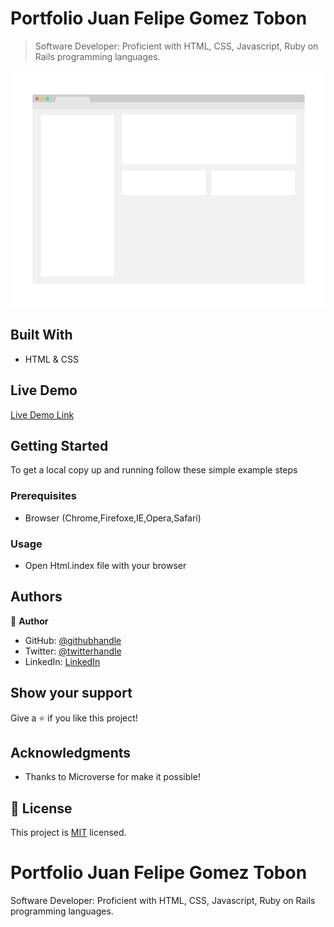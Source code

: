 # Portfolio Juan Felipe Gomez Tobon

> Software Developer: Proficient with HTML, CSS, Javascript, Ruby on Rails programming languages.

![screenshot](./app_screenshot.png)


## Built With

- HTML & CSS

## Live Demo

[Live Demo Link](https://felipeg005.github.io/Portfolio/)


## Getting Started

To get a local copy up and running follow these simple example steps

### Prerequisites

- Browser (Chrome,Firefoxe,IE,Opera,Safari)

### Usage

- Open Html.index file with your browser


## Authors

👤 **Author**

- GitHub: [@githubhandle](https://github.com/Felipeg005/)
- Twitter: [@twitterhandle](https://twitter.com/JuanFGT05)
- LinkedIn: [LinkedIn](https://www.linkedin.com/in/juan-felipe-gomez-tobon/)

## Show your support

Give a ⭐️ if you like this project!

## Acknowledgments

- Thanks to Microverse for make it possible!

## 📝 License

This project is [MIT](./MIT.md) licensed.


# Portfolio Juan Felipe Gomez Tobon
Software Developer: Proficient with HTML, CSS, Javascript, Ruby on Rails programming languages.
